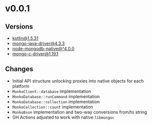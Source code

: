 # v0.0.1
## Versions
* kotlin@1.5.31
* [mongo-java-driver@4.3.3](https://github.com/mongodb/mongo-java-driver/tree/r4.3.3)
* [node-mongodb-native@^4.0.0](https://github.com/mongodb/node-mongodb-native/tree/v4.0.0)
* [mongo-c-driver@1.19.1](https://github.com/mongodb/mongo-c-driver/tree/1.19.1)

## Changes
* Initial API structure unlocking proxies into native objects for each platform
* `MonkoClient::database` implementation
* `MonkoDatabase::runCommand` implementation
* `MonkoDatabase::collection` implementation
* `MonkoCollection::count` implementation
* `MonkoBson` implementation and two-way conversions from/to string
* GH Actions adjusted to work with native `libmongoc`
